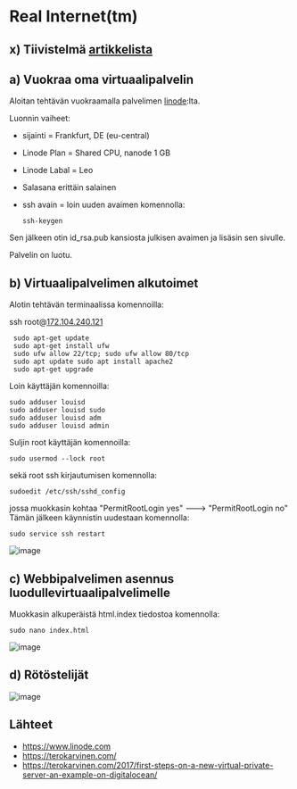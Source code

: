# Real Internet(tm)

## x) Tiivistelmä [artikkelista](https://terokarvinen.com/2017/first-steps-on-a-new-virtual-private-server-an-example-on-digitalocean/)

## a) Vuokraa oma virtuaalipalvelin

Aloitan tehtävän vuokraamalla palvelimen [linode](https://www.linode.com):lta.

Luonnin vaiheet:

 - sijainti = Frankfurt, DE (eu-central)
 - Linode Plan = Shared CPU, nanode 1 GB
 - Linode Labal = Leo
 - Salasana erittäin salainen
 - ssh avain = loin uuden avaimen komennolla:

       ssh-keygen
       
Sen jälkeen otin id_rsa.pub kansiosta julkisen avaimen ja lisäsin sen sivulle.

Palvelin on luotu.


## b) Virtuaalipalvelimen alkutoimet



Alotin tehtävän terminaalissa komennoilla:

ssh root@[172.104.240.121](http://172.104.240.121)

     sudo apt-get update
     sudo apt-get install ufw
     sudo ufw allow 22/tcp; sudo ufw allow 80/tcp
     sudo apt update sudo apt install apache2
     sudo apt-get upgrade
        
Loin käyttäjän komennoilla:

    sudo adduser louisd
    sudo adduser louisd sudo
    sudo adduser louisd adm
    sudo adduser louisd admin
    
Suljin root käyttäjän komennoilla:

    sudo usermod --lock root

sekä root ssh kirjautumisen komennolla: 

    sudoedit /etc/ssh/sshd_config
    
jossa muokkasin kohtaa "PermitRootLogin yes" ---> "PermitRootLogin no"
Tämän jälkeen käynnistin uudestaan komennolla:

    sudo service ssh restart
        
        
        


![image](https://user-images.githubusercontent.com/112497215/217305996-14276f68-579b-4f5f-ab59-da25a6bf6ea6.png)


## c) Webbipalvelimen asennus luodullevirtuaalipalvelimelle

Muokkasin alkuperäistä html.index tiedostoa komennolla:

    sudo nano index.html
    
![image](https://user-images.githubusercontent.com/112497215/217308708-0e0c884b-d922-4124-ae15-eee5964dfee9.png)

 
## d) Rötöstelijät

![image](https://user-images.githubusercontent.com/112497215/217308289-251225d1-310a-47ea-babe-946a98af0115.png)


## Lähteet

 - https://www.linode.com
 - https://terokarvinen.com/
 - https://terokarvinen.com/2017/first-steps-on-a-new-virtual-private-server-an-example-on-digitalocean/
